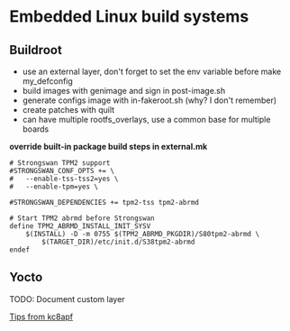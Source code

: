 Embedded Linux build systems
============================

Buildroot
---------

-   use an external layer, don't forget to set the env variable before
    make my\_defconfig
-   build images with genimage and sign in post-image.sh
-   generate configs image with in-fakeroot.sh (why? I don't remember)
-   create patches with quilt
-   can have multiple rootfs\_overlays, use a common base for multiple
    boards

**override built-in package build steps in external.mk**

    # Strongswan TPM2 support
    #STRONGSWAN_CONF_OPTS += \
    #   --enable-tss-tss2=yes \
    #   --enable-tpm=yes \

    #STRONGSWAN_DEPENDENCIES += tpm2-tss tpm2-abrmd

    # Start TPM2 abrmd before Strongswan
    define TPM2_ABRMD_INSTALL_INIT_SYSV
        $(INSTALL) -D -m 0755 $(TPM2_ABRMD_PKGDIR)/S80tpm2-abrmd \
            $(TARGET_DIR)/etc/init.d/S38tpm2-abrmd
    endef

Yocto
-----

TODO: Document custom layer

[Tips from kc8apf](https://www.kc8apf.net/archives)
